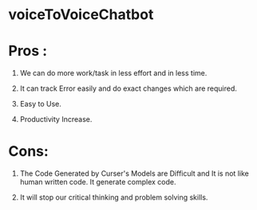 # voiceToVoiceChatbot


# Pros :

1. We can do more work/task in less effort and in less time.

2. It can track Error easily and do exact changes which are required.

2. Easy to Use.

3. Productivity Increase.


# Cons:

1. The Code Generated by Curser's Models are Difficult and It is not like human written code. It generate complex code.

2. It will stop our critical thinking and problem solving skills.
